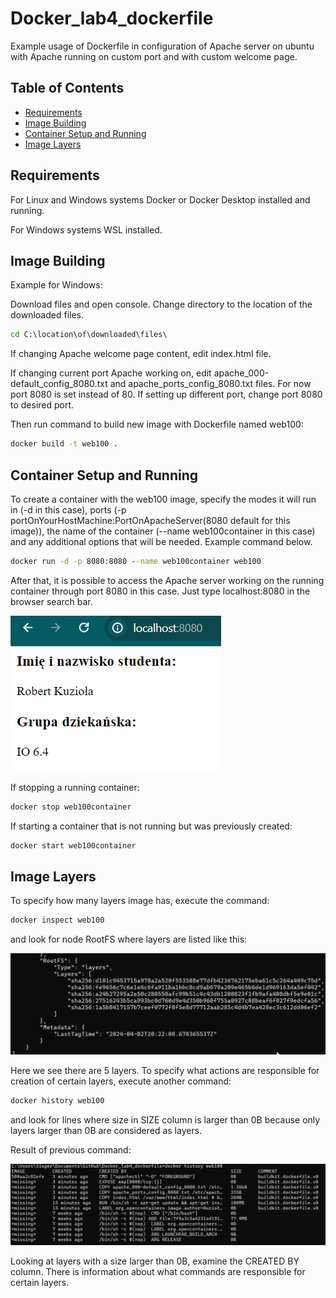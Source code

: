 # Docker_lab4_dockerfile
 
Example usage of Dockerfile in configuration of Apache server on ubuntu with Apache running on custom port and with custom welcome page.

## Table of Contents

- [Requirements](#requirements)
- [Image Building](#image-building)
- [Container Setup and Running](#container-setup-and-running)
- [Image Layers](#image-layers)

## Requirements

For Linux and Windows systems Docker or Docker Desktop installed and running.

For Windows systems WSL installed.

## Image Building

Example for Windows:

Download files and open console. Change directory to the location of the downloaded files.

```cmd
cd C:\location\of\downloaded\files\
```

If changing Apache welcome page content, edit index.html file.

If changing current port Apache working on, edit apache_000-default_config_8080.txt and apache_ports_config_8080.txt files. For now port 8080 is set instead of 80. If setting up different port, change port 8080 to desired port.

Then run command to build new image with Dockerfile named web100:

```cmd
docker build -t web100 .
```

## Container Setup and Running

To create a container with the web100 image, specify the modes it will run in (-d in this case), ports (-p portOnYourHostMachine:PortOnApacheServer(8080 default for this image)), the name of the container (--name web100container in this case) and any additional options that will be needed. Example command below.

```cmd
docker run -d -p 8080:8080 --name web100container web100
```

After that, it is possible to access the Apache server working on the running container through port 8080 in this case. Just type localhost:8080 in the browser search bar.

![Working Apache Server on Host Computer](Screnshotts/docker_working_site.png)

If stopping a running container:

```cmd
docker stop web100container
```

If starting a container that is not running but was previously created:

```cmd
docker start web100container
```

## Image Layers
To specify how many layers image has, execute the command:

```cmd
docker inspect web100
```

and look for node RootFS where layers are listed like this:

![Docker History Command Result](Screnshotts/docker_inspect.png)

Here we see there are 5 layers. To specify what actions are responsible for creation of certain layers, execute another command:

```cmd
docker history web100
```

and look for lines where size in SIZE column is larger than 0B because only layers larger than 0B are considered as layers.

Result of previous command:

![Docker History Command Result](Screnshotts/docker_history.png)

Looking at layers with a size larger than 0B, examine the CREATED BY column. There is information about what commands are responsible for certain layers.
